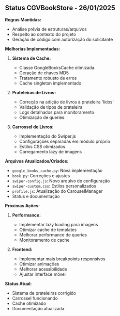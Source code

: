 ## Status CGVBookStore - 26/01/2025

**Regras Mantidas:**

- Análise prévia de estruturas/arquivos
- Respeito ao contexto do projeto
- Geração de código com autorização do solicitante

**Melhorias Implementadas:**

1. **Sistema de Cache:**
   - Classe GoogleBooksCache otimizada
   - Geração de chaves MD5
   - Tratamento robusto de erros
   - Cache singleton implementado

2. **Prateleiras de Livros:**
   - Correção na adição de livros à prateleira 'lidos'
   - Validação de tipos de prateleira
   - Logs detalhados para monitoramento
   - Otimização de queries

3. **Carrossel de Livros:**
   - Implementação do Swiper.js
   - Configurações separadas em módulo próprio
   - Estilos CSS otimizados
   - Carregamento lazy de imagens

**Arquivos Atualizados/Criados:**

- `google_books_cache.py`: Nova implementação
- `book.py`: Correções e ajustes
- `swiper-config.js`: Novo arquivo de configuração
- `swiper-custom.css`: Estilos personalizados
- `profile.js`: Atualização do CarouselManager
- Status e documentação

**Próximas Ações:**

1. **Performance:**
   - Implementar lazy loading para imagens
   - Otimizar cache de templates
   - Melhorar performance de queries
   - Monitoramento de cache

2. **Frontend:**
   - Implementar mais breakpoints responsivos
   - Otimizar animações
   - Melhorar acessibilidade
   - Ajustar interface móvel

**Status Atual:**

- Sistema de prateleiras corrigido
- Carrossel funcionando
- Cache otimizado
- Documentação atualizada